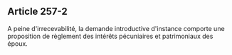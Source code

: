Article 257-2
----
A peine d'irrecevabilité, la demande introductive d'instance comporte une
proposition de règlement des intérêts pécuniaires et patrimoniaux des époux.
